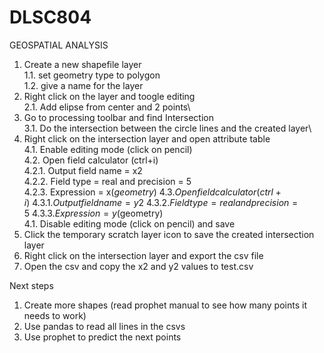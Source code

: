# DLSC804
GEOSPATIAL ANALYSIS


1. Create a new shapefile layer\
  1.1. set geometry type to polygon\
  1.2. give a name for the layer
3. Right click on the layer and toogle editing\
  2.1. Add elipse from center and 2 points\
4. Go to processing toolbar and find Intersection\
  3.1. Do the intersection between the circle lines and the created layer\
5. Right click on the intersection layer and open attribute table\
  4.1. Enable editing mode (click on pencil)\
  4.2. Open field calculator (ctrl+i)\
    4.2.1. Output field name = x2\
    4.2.2. Field type = real and precision = 5\
    4.2.3. Expression = x($geometry)\
  4.3. Open field calculator (ctrl+i)\
    4.3.1. Output field name = y2\
    4.3.2. Field type = real and precision = 5\
    4.3.3. Expression = y($geometry)\
  4.1. Disable editing mode (click on pencil) and save
6. Click the temporary scratch layer icon to save the created intersection layer
7. Right click on the intersection layer and export the csv file
8. Open the csv and copy the x2 and y2 values to test.csv

Next steps
1. Create more shapes (read prophet manual to see how many points it
needs to work)
2. Use pandas to read all lines in the csvs
3. Use prophet to predict the next points
